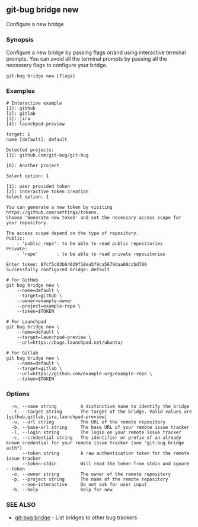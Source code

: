 ## git-bug bridge new

Configure a new bridge

### Synopsis

Configure a new bridge by passing flags or/and using interactive terminal prompts. You can avoid all the terminal prompts by passing all the necessary flags to configure your bridge.

```
git-bug bridge new [flags]
```

### Examples

```
# Interactive example
[1]: github
[2]: gitlab
[3]: jira
[4]: launchpad-preview

target: 1
name [default]: default

Detected projects:
[1]: github.com/git-bug/git-bug

[0]: Another project

Select option: 1

[1]: user provided token
[2]: interactive token creation
Select option: 1

You can generate a new token by visiting https://github.com/settings/tokens.
Choose 'Generate new token' and set the necessary access scope for your repository.

The access scope depend on the type of repository.
Public:
	- 'public_repo': to be able to read public repositories
Private:
	- 'repo'       : to be able to read private repositories

Enter token: 87cf5c03b64029f18ea5f9ca5679daa08ccbd700
Successfully configured bridge: default

# For GitHub
git bug bridge new \
    --name=default \
    --target=github \
    --owner=example-owner
    --project=example-repo \
    --token=$TOKEN

# For Launchpad
git bug bridge new \
    --name=default \
    --target=launchpad-preview \
    --url=https://bugs.launchpad.net/ubuntu/

# For Gitlab
git bug bridge new \
    --name=default \
    --target=gitlab \
    --url=https://github.com/example-org/example-repo \
    --token=$TOKEN
```

### Options

```
  -n, --name string         A distinctive name to identify the bridge
  -t, --target string       The target of the bridge. Valid values are [github,gitlab,jira,launchpad-preview]
  -u, --url string          The URL of the remote repository
  -b, --base-url string     The base URL of your remote issue tracker
  -l, --login string        The login on your remote issue tracker
  -c, --credential string   The identifier or prefix of an already known credential for your remote issue tracker (see "git-bug bridge auth")
      --token string        A raw authentication token for the remote issue tracker
      --token-stdin         Will read the token from stdin and ignore --token
  -o, --owner string        The owner of the remote repository
  -p, --project string      The name of the remote repository
      --non-interactive     Do not ask for user input
  -h, --help                help for new
```

### SEE ALSO

* [git-bug bridge](git-bug_bridge.md)	 - List bridges to other bug trackers

